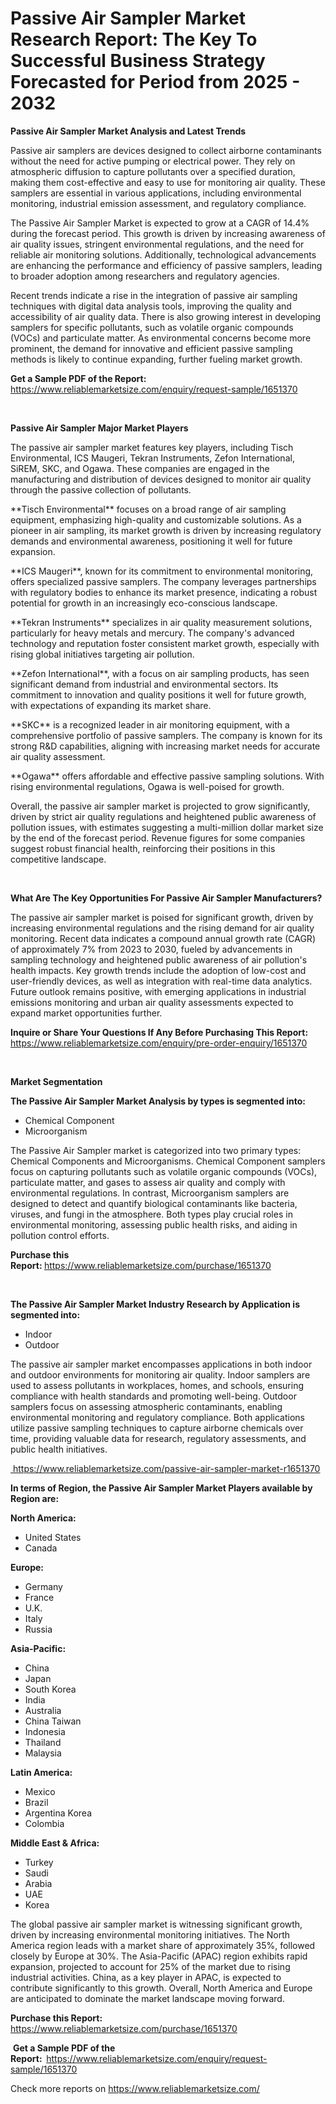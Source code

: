 <p><h1>Passive Air Sampler Market Research Report: The Key To Successful Business Strategy Forecasted for Period from 2025 - 2032</h1></p><p><strong>Passive Air Sampler Market Analysis and Latest Trends</strong></p>
<p><p>Passive air samplers are devices designed to collect airborne contaminants without the need for active pumping or electrical power. They rely on atmospheric diffusion to capture pollutants over a specified duration, making them cost-effective and easy to use for monitoring air quality. These samplers are essential in various applications, including environmental monitoring, industrial emission assessment, and regulatory compliance.</p><p>The Passive Air Sampler Market is expected to grow at a CAGR of 14.4% during the forecast period. This growth is driven by increasing awareness of air quality issues, stringent environmental regulations, and the need for reliable air monitoring solutions. Additionally, technological advancements are enhancing the performance and efficiency of passive samplers, leading to broader adoption among researchers and regulatory agencies.</p><p>Recent trends indicate a rise in the integration of passive air sampling techniques with digital data analysis tools, improving the quality and accessibility of air quality data. There is also growing interest in developing samplers for specific pollutants, such as volatile organic compounds (VOCs) and particulate matter. As environmental concerns become more prominent, the demand for innovative and efficient passive sampling methods is likely to continue expanding, further fueling market growth.</p></p>
<p><strong>Get a Sample PDF of the Report:&nbsp;</strong> <a href="https://www.reliablemarketsize.com/enquiry/request-sample/1651370?utm_campaign=3527&utm_medium=2&utm_source=Github&utm_content=ia&utm_term=08042025&utm_id=passive-air-sampler">https://www.reliablemarketsize.com/enquiry/request-sample/1651370</a></p>
<p>&nbsp;</p>
<p><strong>Passive Air Sampler Major Market Players</strong></p>
<p><p>The passive air sampler market features key players, including Tisch Environmental, ICS Maugeri, Tekran Instruments, Zefon International, SiREM, SKC, and Ogawa. These companies are engaged in the manufacturing and distribution of devices designed to monitor air quality through the passive collection of pollutants.</p><p>**Tisch Environmental** focuses on a broad range of air sampling equipment, emphasizing high-quality and customizable solutions. As a pioneer in air sampling, its market growth is driven by increasing regulatory demands and environmental awareness, positioning it well for future expansion.</p><p>**ICS Maugeri**, known for its commitment to environmental monitoring, offers specialized passive samplers. The company leverages partnerships with regulatory bodies to enhance its market presence, indicating a robust potential for growth in an increasingly eco-conscious landscape.</p><p>**Tekran Instruments** specializes in air quality measurement solutions, particularly for heavy metals and mercury. The company's advanced technology and reputation foster consistent market growth, especially with rising global initiatives targeting air pollution.</p><p>**Zefon International**, with a focus on air sampling products, has seen significant demand from industrial and environmental sectors. Its commitment to innovation and quality positions it well for future growth, with expectations of expanding its market share.</p><p>**SKC** is a recognized leader in air monitoring equipment, with a comprehensive portfolio of passive samplers. The company is known for its strong R&D capabilities, aligning with increasing market needs for accurate air quality assessment.</p><p>**Ogawa** offers affordable and effective passive sampling solutions. With rising environmental regulations, Ogawa is well-poised for growth. </p><p>Overall, the passive air sampler market is projected to grow significantly, driven by strict air quality regulations and heightened public awareness of pollution issues, with estimates suggesting a multi-million dollar market size by the end of the forecast period. Revenue figures for some companies suggest robust financial health, reinforcing their positions in this competitive landscape.</p></p>
<p>&nbsp;</p>
<p><strong>What Are The Key Opportunities For Passive Air Sampler Manufacturers?</strong></p>
<p><p>The passive air sampler market is poised for significant growth, driven by increasing environmental regulations and the rising demand for air quality monitoring. Recent data indicates a compound annual growth rate (CAGR) of approximately 7% from 2023 to 2030, fueled by advancements in sampling technology and heightened public awareness of air pollution's health impacts. Key growth trends include the adoption of low-cost and user-friendly devices, as well as integration with real-time data analytics. Future outlook remains positive, with emerging applications in industrial emissions monitoring and urban air quality assessments expected to expand market opportunities further.</p></p>
<p><strong>Inquire or Share Your Questions If Any Before Purchasing This Report:</strong> <a href="https://www.reliablemarketsize.com/enquiry/pre-order-enquiry/1651370?utm_campaign=3527&utm_medium=2&utm_source=Github&utm_content=ia&utm_term=08042025&utm_id=passive-air-sampler">https://www.reliablemarketsize.com/enquiry/pre-order-enquiry/1651370</a></p>
<p>&nbsp;</p>
<p><strong>Market Segmentation</strong></p>
<p><strong>The Passive Air Sampler Market Analysis by types is segmented into:</strong></p>
<p><ul><li>Chemical Component</li><li>Microorganism</li></ul></p>
<p><p>The Passive Air Sampler market is categorized into two primary types: Chemical Components and Microorganisms. Chemical Component samplers focus on capturing pollutants such as volatile organic compounds (VOCs), particulate matter, and gases to assess air quality and comply with environmental regulations. In contrast, Microorganism samplers are designed to detect and quantify biological contaminants like bacteria, viruses, and fungi in the atmosphere. Both types play crucial roles in environmental monitoring, assessing public health risks, and aiding in pollution control efforts.</p></p>
<p><strong>Purchase this Report:&nbsp;</strong><a href="https://www.reliablemarketsize.com/purchase/1651370?utm_campaign=3527&utm_medium=2&utm_source=Github&utm_content=ia&utm_term=08042025&utm_id=passive-air-sampler">https://www.reliablemarketsize.com/purchase/1651370</a></p>
<p>&nbsp;</p>
<p><strong>The Passive Air Sampler Market Industry Research by Application is segmented into:</strong></p>
<p><ul><li>Indoor</li><li>Outdoor</li></ul></p>
<p><p>The passive air sampler market encompasses applications in both indoor and outdoor environments for monitoring air quality. Indoor samplers are used to assess pollutants in workplaces, homes, and schools, ensuring compliance with health standards and promoting well-being. Outdoor samplers focus on assessing atmospheric contaminants, enabling environmental monitoring and regulatory compliance. Both applications utilize passive sampling techniques to capture airborne chemicals over time, providing valuable data for research, regulatory assessments, and public health initiatives.</p></p>
<p><a href="https://www.reliablemarketsize.com/passive-air-sampler-market-r1651370?utm_campaign=3527&utm_medium=2&utm_source=Github&utm_content=ia&utm_term=08042025&utm_id=passive-air-sampler">&nbsp;https://www.reliablemarketsize.com/passive-air-sampler-market-r1651370</a></p>
<p><strong>In terms of Region, the Passive Air Sampler Market Players available by Region are:</strong></p>
<p>
    <p> <strong> North America: </strong>
        <ul>
            <li>United States</li>
            <li>Canada</li>
        </ul>
        </p> 
    <p> <strong> Europe: </strong>
        <ul>
            <li>Germany</li>
            <li>France</li>
            <li>U.K.</li>
            <li>Italy</li>
            <li>Russia</li>
        </ul>
        </p> 
    <p> <strong> Asia-Pacific: </strong>
        <ul>
            <li>China</li>
            <li>Japan</li>
            <li>South Korea</li>
            <li>India</li>
            <li>Australia</li>
            <li>China Taiwan</li>
            <li>Indonesia</li>
            <li>Thailand</li>
            <li>Malaysia</li>
        </ul>
        </p> 
    <p> <strong> Latin America: </strong>
        <ul>
            <li>Mexico</li>
            <li>Brazil</li>
            <li>Argentina Korea</li>
            <li>Colombia</li>
        </ul>
        </p> 
    <p> <strong> Middle East & Africa: </strong>
        <ul>
            <li>Turkey</li>
            <li>Saudi</li>
            <li>Arabia</li>
            <li>UAE</li>
            <li>Korea</li>
        </ul>
    </p>
    </p>
<p><p>The global passive air sampler market is witnessing significant growth, driven by increasing environmental monitoring initiatives. The North America region leads with a market share of approximately 35%, followed closely by Europe at 30%. The Asia-Pacific (APAC) region exhibits rapid expansion, projected to account for 25% of the market due to rising industrial activities. China, as a key player in APAC, is expected to contribute significantly to this growth. Overall, North America and Europe are anticipated to dominate the market landscape moving forward.</p></p>
<p><strong>Purchase this Report: </strong><a href="https://www.reliablemarketsize.com/purchase/1651370?utm_campaign=3527&utm_medium=2&utm_source=Github&utm_content=ia&utm_term=08042025&utm_id=passive-air-sampler">https://www.reliablemarketsize.com/purchase/1651370</a></p>
<p>&nbsp;<strong>Get a Sample PDF of the Report:&nbsp;&nbsp;</strong><a href="https://www.reliablemarketsize.com/enquiry/request-sample/1651370?utm_campaign=3527&utm_medium=2&utm_source=Github&utm_content=ia&utm_term=08042025&utm_id=passive-air-sampler">https://www.reliablemarketsize.com/enquiry/request-sample/1651370</a></p>
<p><strong></strong></p>
<p>Check more reports on <a href="https://www.reliablemarketsize.com/?utm_campaign=3527&utm_medium=2&utm_source=Github&utm_content=ia&utm_term=08042025&utm_id=passive-air-sampler">https://www.reliablemarketsize.com/</a></p>